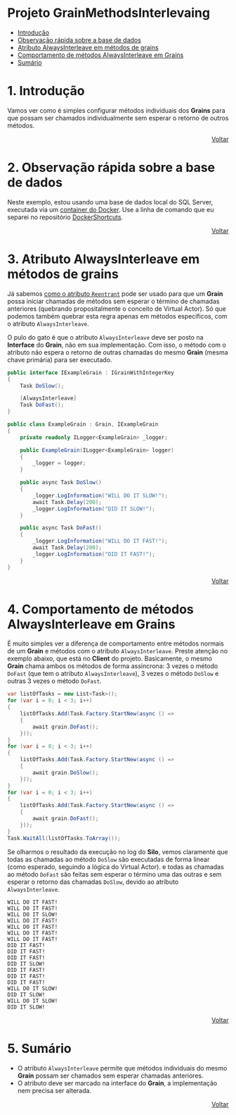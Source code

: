 # Projeto GrainMethodsInterlevaing

- [Introdução](#1-introdução)
- [Observação rápida sobre a base de dados](#2-observação-rápida-sobre-a-base-de-dados)
- [Atributo AlwaysInterleave em métodos de grains](#3-atributo-alwaysinterleave-em-métodos-de-grains)
- [Comportamento de métodos AlwaysInterleave em Grains](#4-comportamento-de-métodos-alwaysinterleave-em-grains)
- [Sumário](#5-sumário)

# 1. Introdução

Vamos ver como é simples configurar métodos individuais dos **Grains** para que possam ser chamados individualmente sem esperar o retorno de outros métodos.

<div align="right">
	
[Voltar](#projeto-grainmethodsinterlaving)

</div>

# 2. Observação rápida sobre a base de dados

Neste exemplo, estou usando uma base de dados local do SQL Server, executada via um [container do Docker][docker-site]. Use a linha de comando que eu separei no repositório [DockerShortcuts][docker-shortcuts].

<div align="right">
	
[Voltar](#projeto-grainmethodsinterlaving)

</div>

# 3. Atributo AlwaysInterleave em métodos de grains

Já sabemos [como o atributo `Reentrant`](https://github.com/prrandrade/OrleansStudy/tree/master/Projetos/14-GrainReentrancy) pode ser usado para que um **Grain** possa iniciar chamadas de métodos sem esperar o término de chamadas anteriores (quebrando propositalmente o conceito de Virtual Actor). Só que podemos também quebrar esta regra apenas em métodos específicos, com o atributo `AlwaysInterleave`.

O pulo do gato é que o atributo `AlwaysInterleave` deve ser posto na **Interface** do **Grain**, não em sua implementação. Com isso, o método com o atributo não espera o retorno de outras chamadas do mesmo **Grain** (mesma chave primária) para ser executado.

```csharp
public interface IExampleGrain : IGrainWithIntegerKey
{
	Task DoSlow();

	[AlwaysInterleave]
	Task DoFast();
}
```

```csharp
public class ExampleGrain : Grain, IExampleGrain
{
	private readonly ILogger<ExampleGrain> _logger;

	public ExampleGrain(ILogger<ExampleGrain> logger)
	{
		_logger = logger;
	}

	public async Task DoSlow()
	{
		_logger.LogInformation("WILL DO IT SLOW!");
		await Task.Delay(200);
		_logger.LogInformation("DID IT SLOW!");
	}

	public async Task DoFast()
	{
		_logger.LogInformation("WILL DO IT FAST!");
		await Task.Delay(200);
		_logger.LogInformation("DID IT FAST!");
	}
}
```

<div align="right">
	
[Voltar](#projeto-grainmethodsinterlaving)

</div>

# 4. Comportamento de métodos AlwaysInterleave em Grains

É muito simples ver a diferença de comportamento entre métodos normais de um **Grain** e métodos com o atributo `AlwaysInterleave`. Preste atenção no exemplo abaixo, que está no **Client** do projeto. Basicamente, o mesmo **Grain** chama ambos os métodos de forma assíncrona: 3 vezes o método `DoFast` (que tem o atributo `AlwaysInterleave`), 3 vezes o método `DoSlow` e outras 3 vezes o método `DoFast`.

```csharp
var listOfTasks = new List<Task>();
for (var i = 0; i < 3; i++)
{
	listOfTasks.Add(Task.Factory.StartNew(async () =>
	{
		await grain.DoFast();
	}));
}
for (var i = 0; i < 3; i++)
{
	listOfTasks.Add(Task.Factory.StartNew(async () =>
	{
		await grain.DoSlow();
	}));
}
for (var i = 0; i < 3; i++)
{
	listOfTasks.Add(Task.Factory.StartNew(async () =>
	{
		await grain.DoFast();
	}));
}
Task.WaitAll(listOfTasks.ToArray());
```

Se olharmos o resultado da execução no log do **Silo**, vemos claramente que todas as chamadas ao método `DoSlow` são executadas de forma linear (como esperado, seguindo a lógica do Virtual Actor). e todas as chamadas ao método `DoFast` são feitas sem esperar o término uma das outras e sem esperar o retorno das chamadas `DoSlow`, devido ao atributo `AlwaysInterleave`.

```
WILL DO IT FAST!
WILL DO IT FAST!
WILL DO IT SLOW!
WILL DO IT FAST!
WILL DO IT FAST!
WILL DO IT FAST!
WILL DO IT FAST!
DID IT FAST!
DID IT FAST!
DID IT FAST!
DID IT SLOW!
DID IT FAST!
DID IT FAST!
DID IT FAST!
WILL DO IT SLOW!
DID IT SLOW!
WILL DO IT SLOW!
DID IT SLOW!
```

<div align="right">
	
[Voltar](#projeto-grainmethodsinterlaving)

</div>

# 5. Sumário

- O atributo `AlwaysInterleave` permite que métodos individuais do mesmo **Grain** possam ser chamados sem esperar chamadas anteriores.
- O atributo deve ser marcado na interface do **Grain**, a implementação nem precisa ser alterada.

<div align="right">
	
[Voltar](#projeto-grainmethodsinterlaving)

</div>

[docker-shortcuts]: https://github.com/prrandrade/DockerShortcuts
[docker-site]: https://www.docker.com/